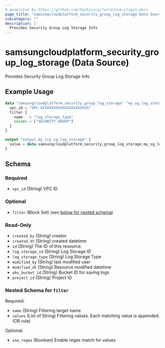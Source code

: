 ```yaml
---
# generated by https://github.com/hashicorp/terraform-plugin-docs
page_title: "samsungcloudplatform_security_group_log_storage Data Source - samsungcloudplatform"
subcategory: ""
description: |-
  Provides Security Group Log Storage Info
---
```


# samsungcloudplatform_security_group_log_storage (Data Source)

Provides Security Group Log Storage Info

## Example Usage

```terraform
data "samsungcloudplatform_security_group_log_storage" "my_sg_log_storage" {
  vpc_id = "VPC-XXXXXXXXXXXXXXXXXXXXXX"
  filter {
    name   = "log_storage_type"
    values = ["SECURITY_GROUP"]
  }
}

output "output_my_scp_sg_log_storage" {
  value = data.samsungcloudplatform_security_group_log_storage.my_sg_log_storage
}
```

<!-- schema generated by tfplugindocs -->
## Schema

### Required

- `vpc_id` (String) VPC ID

### Optional

- `filter` (Block Set) (see [below for nested schema](#nestedblock--filter))

### Read-Only

- `created_by` (String) creator
- `created_dt` (String) created datetime
- `id` (String) The ID of this resource.
- `log_storage_id` (String) Log Storage ID
- `log_storage_type` (String) Log Storage Type
- `modified_by` (String) last modified user
- `modified_dt` (String) Resource modified datetime
- `obs_bucket_id` (String) Bucket ID for saving logs
- `project_id` (String) Project ID

<a id="nestedblock--filter"></a>
### Nested Schema for `filter`

Required:

- `name` (String) Filtering target name
- `values` (List of String) Filtering values. Each matching value is appended. (OR rule)

Optional:

- `use_regex` (Boolean) Enable regex match for values


